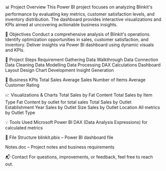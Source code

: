 📊 Project Overview
This Power BI project focuses on analyzing Blinkit's performance by evaluating key metrics, customer satisfaction levels, and inventory distribution. The dashboard provides interactive visualizations and KPIs aimed at uncovering actionable business insights.

🚀 Objectives
Conduct a comprehensive analysis of Blinkit's operations.
Identify optimization opportunities in sales, customer satisfaction, and inventory.
Deliver insights via Power BI dashboard using dynamic visuals and KPIs.

📁 Project Steps
Requirement Gathering
Data Walkthrough
Data Connection
Data Cleaning
Data Modelling
Data Processing
DAX Calculations
Dashboard Layout Design
Chart Development
Insight Generation

📌 Business KPIs
Total Sales
Average Sales
Number of Items
Average Customer Rating

📈 Visualizations & Charts
Total Sales by Fat Content
Total Sales by Item Type
Fat Content by outlet for total sales
Total Sales by Outlet Establishment Year
Sales by Outlet Size
Sales by Outlet Location
All metrics by Outlet Type

💡 Tools Used
Microsoft Power BI
DAX (Data Analysis Expressions) for calculated metrics

📂 File Structure
blinkit.pbix – Power BI dashboard file

Notes.doc – Project notes and business requirements

📬 Contact
For questions, improvements, or feedback, feel free to reach out.

